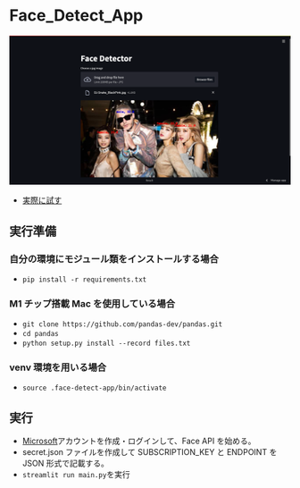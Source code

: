 # Face_Detect_App

![](images/scrnli_10_8_2021_5-46-00%20PM.png)

- [実際に試す](https://share.streamlit.io/t-shinkai00/face_detect_app/main/main.py)

## 実行準備

### 自分の環境にモジュール類をインストールする場合

- `pip install -r requirements.txt`

### M1 チップ搭載 Mac を使用している場合

- `git clone https://github.com/pandas-dev/pandas.git`
- `cd pandas`
- `python setup.py install --record files.txt`

### venv 環境を用いる場合

- `source .face-detect-app/bin/activate`

## 実行

- [Microsoft](https://azure.microsoft.com/ja-jp/services/cognitive-services/face/#overview)アカウントを作成・ログインして、Face API を始める。
- secret.json ファイルを作成して SUBSCRIPTION_KEY と ENDPOINT を JSON 形式で記載する。
- `streamlit run main.py`を実行
